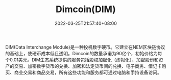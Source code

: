 ﻿---
weight: 
title: "Dimcoin(DIM)"
description: "DIM(Data Interchange Module)是一种投机数字硬币"
date: 2022-03-25T21:57:40+08:00
lastmod: 2022-03-25T16:45:40+08:00
draft: false
authors: ["Metabd"]
featuredImage: "dimcoindim.webp"
link: ""
tags: ["数字代币","Dimcoin(DIM)"]
categories: ["navigation"]
navigation: ["数字代币"]
lightgallery: true
toc: true
pinned: false
recommend: false
recommend1: false
---
DIM(Data Interchange Module)是一种投机数字硬币。它建立在NEM区块链协议的基础上，使硬币成本低且透明。Dimcoin的数量承诺为90亿个，初始价格为每个0.01美元。DIM生态系统提供的服务包括股权加密化（虚拟化）、加密股份和资产的交易、加密数字货币的兑换、加密和法定货币间的兑换、电子商务、借记卡购买、商业交易和商品交易，所有这些功能和服务都可通过电脑和手持设备访问。
